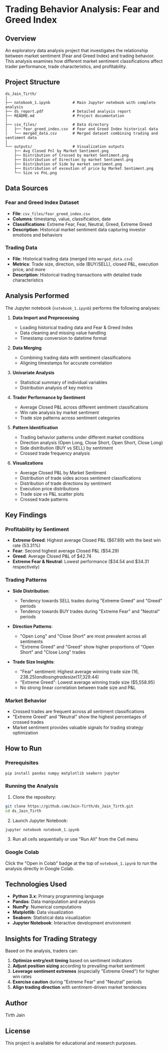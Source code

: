 # Trading Behavior Analysis: Fear and Greed Index

## Overview
An exploratory data analysis project that investigates the relationship between market sentiment (Fear and Greed Index) and trading behavior. This analysis examines how different market sentiment classifications affect trader performance, trade characteristics, and profitability.

## Project Structure

```
ds_Jain_Tirth/
│
├── notebook_1.ipynb          # Main Jupyter notebook with complete analysis
├── ds_report.pdf             # Detailed analysis report
├── README.md                 # Project documentation
│
├── csv_files/                # Data directory
│   ├── fear_greed_index.csv  # Fear and Greed Index historical data
│   └── merged_data.csv       # Merged dataset combining trading and sentiment data
│
└── outputs/                  # Visualization outputs
    ├── Avg Closed Pnl by Market Sentiment.png
    ├── Distribution of Crossed by market Sentiment.png
    ├── Distribution of Direction by market Sentiment.png
    ├── Distribution of Side by market sentiment.png
    ├── Distribution of exceution of price by Market Sentiment.png
    └── Size vs PnL.png
```

## Data Sources

### Fear and Greed Index Dataset
- **File**: `csv_files/fear_greed_index.csv`
- **Columns**: timestamp, value, classification, date
- **Classifications**: Extreme Fear, Fear, Neutral, Greed, Extreme Greed
- **Description**: Historical market sentiment data capturing investor emotions and behaviors

### Trading Data
- **File**: Historical trading data (merged into `merged_data.csv`)
- **Metrics**: Trade size, direction, side (BUY/SELL), closed P&L, execution price, and more
- **Description**: Historical trading transactions with detailed trade characteristics

## Analysis Performed

The Jupyter notebook (`notebook_1.ipynb`) performs the following analyses:

1. **Data Import and Preprocessing**
   - Loading historical trading data and Fear & Greed Index
   - Data cleaning and missing value handling
   - Timestamp conversion to datetime format

2. **Data Merging**
   - Combining trading data with sentiment classifications
   - Aligning timestamps for accurate correlation

3. **Univariate Analysis**
   - Statistical summary of individual variables
   - Distribution analysis of key metrics

4. **Trader Performance by Sentiment**
   - Average Closed P&L across different sentiment classifications
   - Win rate analysis by market sentiment
   - Trade size patterns across sentiment categories

5. **Pattern Identification**
   - Trading behavior patterns under different market conditions
   - Direction analysis (Open Long, Close Short, Open Short, Close Long)
   - Side distribution (BUY vs SELL) by sentiment
   - Crossed trade frequency analysis

6. **Visualizations**
   - Average Closed P&L by Market Sentiment
   - Distribution of trade sides across sentiment classifications
   - Distribution of trade directions by sentiment
   - Execution price distributions
   - Trade size vs P&L scatter plots
   - Crossed trade patterns

## Key Findings

### Profitability by Sentiment
- **Extreme Greed**: Highest average Closed P&L ($67.89) with the best win rate (53.31%)
- **Fear**: Second highest average Closed P&L ($54.29)
- **Greed**: Average Closed P&L of $42.74
- **Extreme Fear & Neutral**: Lowest performance ($34.54 and $34.31 respectively)

### Trading Patterns
- **Side Distribution**: 
  - Tendency towards SELL trades during "Extreme Greed" and "Greed" periods
  - Tendency towards BUY trades during "Extreme Fear" and "Neutral" periods

- **Direction Patterns**:
  - "Open Long" and "Close Short" are most prevalent across all sentiments
  - "Extreme Greed" and "Greed" show higher proportions of "Open Short" and "Close Long" trades

- **Trade Size Insights**:
  - "Fear" sentiment: Highest average winning trade size ($16,238.25) and losing trade size ($17,329.44)
  - "Extreme Greed": Lowest average winning trade size ($5,558.95)
  - No strong linear correlation between trade size and P&L

### Market Behavior
- Crossed trades are frequent across all sentiment classifications
- "Extreme Greed" and "Neutral" show the highest percentages of crossed trades
- Market sentiment provides valuable signals for trading strategy optimization

## How to Run

### Prerequisites
```bash
pip install pandas numpy matplotlib seaborn jupyter
```

### Running the Analysis
1. Clone the repository:
```bash
git clone https://github.com/Jain-Tirth/ds_Jain_Tirth.git
cd ds_Jain_Tirth
```

2. Launch Jupyter Notebook:
```bash
jupyter notebook notebook_1.ipynb
```

3. Run all cells sequentially or use "Run All" from the Cell menu

### Google Colab
Click the "Open in Colab" badge at the top of `notebook_1.ipynb` to run the analysis directly in Google Colab.

## Technologies Used
- **Python 3.x**: Primary programming language
- **Pandas**: Data manipulation and analysis
- **NumPy**: Numerical computations
- **Matplotlib**: Data visualization
- **Seaborn**: Statistical data visualization
- **Jupyter Notebook**: Interactive development environment

## Insights for Trading Strategy

Based on the analysis, traders can:
1. **Optimize entry/exit timing** based on sentiment indicators
2. **Adjust position sizing** according to prevailing market sentiment
3. **Leverage sentiment extremes** (especially "Extreme Greed") for higher win rates
4. **Exercise caution** during "Extreme Fear" and "Neutral" periods
5. **Align trading direction** with sentiment-driven market tendencies

## Author
Tirth Jain

## License
This project is available for educational and research purposes.
